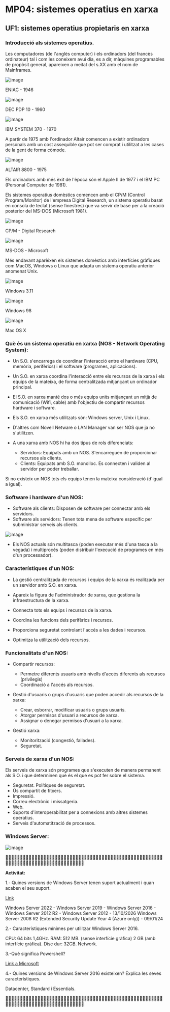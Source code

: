 # MP04: sistemes operatius en xarxa

## UF1: sistemes operatius propietaris en xarxa

### Introducció als sistemes operatius.

Les computadores (de l'anglès computer) i els ordinadors (del francès ordinateur) tal i com les coneixem avui dia, es a dir, màquines programables de propòsit general, apareixen a meitat del s.XX amb el nom de Mainframes.

![image](https://github.com/XaSaFa/MP04/assets/110727546/a23ed4be-c847-4b68-8627-e0586ce7b624)

ENIAC - 1946

![image](https://github.com/XaSaFa/MP04/assets/110727546/a5501ba8-3637-4add-95fa-ca41172558b8)

DEC PDP 10 - 1960

![image](https://github.com/XaSaFa/MP04/assets/110727546/d9c1294c-f457-4601-be0a-abad2056a5c2)

IBM SYSTEM 370 - 1970

A partir de 1975 amb l'ordinador Altair comencen a existir ordinadors personals amb un cost assequible que pot ser comprat i utilitzat a les cases de la gent de forma còmode.

![image](https://github.com/XaSaFa/MP04/assets/110727546/11c8646d-d70e-414e-8dcd-715cf94cc3a6)

ALTAIR 8800 - 1975

Els ordinadors amb més èxit de l'època són el Apple II de 1977 i el IBM PC (Personal Computer de 1981).

Els sistemes operatius domèstics comencen amb el CP/M (Control Program/Monitor) de l'empresa Digital Research, un sistema operatiu basat en consola de teclat (sense finestres) que va servir de base per a la creació posterior del MS-DOS (Microsoft 1981).

![image](https://github.com/XaSaFa/MP04/assets/110727546/9ad71e59-c0c4-4567-a057-d85f5d2e9e1c)

CP/M - Digital Research

![image](https://github.com/XaSaFa/MP04/assets/110727546/bf0688fc-2379-4e38-b2aa-68f081a33b0f)

MS-DOS - Microsoft

Més endavant aparèixen els sistemes domèstics amb interfícies gràfiques com MacOS, Windows o Linux que adapta un sistema operatiu anterior anomenat Unix.

![image](https://github.com/XaSaFa/MP04/assets/110727546/563ff35d-ea5f-43fc-b461-92ce674e0360)

Windows 3.11

![image](https://github.com/XaSaFa/MP04/assets/110727546/8edd95dd-1932-42b2-ab7b-5b92e81ae146)

Windows 98

![image](https://github.com/XaSaFa/MP04/assets/110727546/3efc4806-2c66-4119-af16-1d481fc5d891)

Mac OS X

### Què és un sistema operatiu en xarxa (NOS - Network Operating System):

- Un S.O. s'encarrega de coordinar l'interacció entre el hardware (CPU, memòria, perifèrics) i el software (programes, aplicacions).

- Un S.O. en xarxa coordina l'interacció entre els recursos de la xarxa i els equips de la mateixa, de forma centralitzada mitjançant un ordinador principal.

- El S.O. en xarxa manté dos o més equips units mitjançant un mitjà de comunicació (Wifi, cable) amb l'objectiu de compartir recursos hardware i software.

- Els S.O. en xarxa més utilitzats són: Windows server, Unix i Linux.

- D'altres com Novell Netware o LAN Manager van ser NOS que ja no s'utilitzen.

- A una xarxa amb NOS hi ha dos tipus de rols diferenciats:
  - Servidors: Equipats amb un NOS. S'encarreguen de proporcionar recursos als clients.
  - Clients: Equipats amb S.O. monolloc. Es connecten i validen al servidor per poder treballar.

 Si no existeix un NOS tots els equips tenen la mateixa consideració (d'igual a igual).

### Software i hardware d'un NOS:

- Software als clients: Disposen de software per connectar amb els servidors.
- Software als servidors: Tenen tota mena de software específic per subministrar serveis als clients.

![image](https://github.com/XaSaFa/MP04/assets/110727546/3b1c2419-bee8-4934-ba9c-e07854585d5a)

- Els NOS actuals són multitasca (poden executar més d'una tasca a la vegada) i multiprocés (poden distribuir l'execució de programes en més d'un processador).

### Característiques d'un NOS:

- La gestió centralitzada de recursos i equips de la xarxa és realitzada per un servidor amb S.O. en xarxa.

- Apareix la figura de l'administrador de xarxa, que gestiona la
infraestructura de la xarxa.

- Connecta tots els equips i recursos de la xarxa.
  
- Coordina les funcions dels perifèrics i recursos.

- Proporciona seguretat controlant l'accés a les dades i recursos.

- Optimitza la utilització dels recursos.

### Funcionalitats d'un NOS:

- Compartir recursos:
  - Permetre diferents usuaris amb nivells d'accés diferents als recursos (privilegis)
  - Coordinació a l'accés als recursos.

- Gestió d'usuaris o grups d'usuaris que poden accedir als recursos de la xarxa:
  - Crear, esborrar, modificar usuaris o grups usuaris.
  - Atorgar permisos d'usuari a recursos de xarxa.
  - Assignar o denegar permisos d'usuari a la xarxa.

- Gestió xarxa:
  - Monitorització (congestió, fallades).
  - Seguretat.

### Serveis de xarxa d'un NOS:

Els serveis de xarxa són programes que s'executen de manera permanent als S.O. i que determinen què és el que es pot fer sobre el sistema.

- Seguretat. Polítiques de seguretat.
- Ús compartit de fitxers.
- Impressió.
- Correu electrònic i missatgeria.
- Web.
- Suports d'interoperabilitat per a connexions amb altres sistemes operatius.
- Serveis d'automatització de processos.

### Windows Server:

![image](https://github.com/XaSaFa/MP04/assets/110727546/40c274e7-8c18-4c6b-92ed-92bdf67d6c3b)

🕵🏼‍♂️🕵🏼‍♂️🕵🏼‍♂️🕵🏼‍♂️🕵🏼‍♂️🕵🏼‍♂️🕵🏼‍♂️🕵🏼‍♂️🕵🏼‍♂️🕵🏼‍♂️🕵🏼‍♂️🕵🏼‍♂️🕵🏼‍♂️🕵🏼‍♂️🕵🏼‍♂️🕵🏼‍♂️🕵🏼‍♂️🕵🏼‍♂️🕵🏼‍♂️🕵🏼‍♂️🕵🏼‍♂️🕵🏼‍♂️🕵🏼‍♂️🕵🏼‍♂️🕵🏼‍♂️🕵🏼‍♂️🕵🏼‍♂️

**Activitat:**

1.- Quines versions de Windows Server tenen suport actualment i quan acaben el seu suport.

[Link](https://learn.microsoft.com/es-es/deployoffice/endofsupport/windows-server-support#windows-server-2008-r2) 

Windows Server 2022 - 
Windows Server 2019 - 
Windows Server 2016 - 
Windows Server 2012 R2 - 
Windows Server 2012 - 13/10/2026
Windows Server 2008 R2 (Extended Security Update Year 4 (Azure only)) - 09/01/24


2.- Característiques mínimes per utilitzar Windows Server 2016.

CPU: 64 bits 1,4GHz.
RAM: 512 MB. (sense interfície gràfica) 2 GB (amb interfície gràfica).
Disc dur: 32GB.
Network.

3.-Què significa Powershell?

[Link a Microsoft](https://learn.microsoft.com/es-es/powershell/scripting/overview?view=powershell-7.3#command-line-shell)

4.- Quines versions de Windows Server 2016 existeixen? Explica les seves característiques.

Datacenter, Standard i Essentials.

🕵🏼‍♂️🕵🏼‍♂️🕵🏼‍♂️🕵🏼‍♂️🕵🏼‍♂️🕵🏼‍♂️🕵🏼‍♂️🕵🏼‍♂️🕵🏼‍♂️🕵🏼‍♂️🕵🏼‍♂️🕵🏼‍♂️🕵🏼‍♂️🕵🏼‍♂️🕵🏼‍♂️🕵🏼‍♂️🕵🏼‍♂️🕵🏼‍♂️🕵🏼‍♂️🕵🏼‍♂️🕵🏼‍♂️🕵🏼‍♂️🕵🏼‍♂️🕵🏼‍♂️🕵🏼‍♂️🕵🏼‍♂️🕵🏼‍♂️
